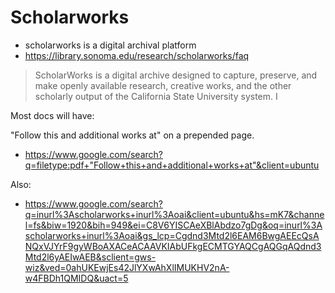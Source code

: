 # Scholarworks

* scholarworks is a digital archival platform
* https://library.sonoma.edu/research/scholarworks/faq

> ScholarWorks is a digital archive designed to capture, preserve, and make
> openly available research, creative works, and the other scholarly output of
> the California State University system. I

Most docs will have:

"Follow this and additional works at" on a prepended page.

* https://www.google.com/search?q=filetype:pdf+"Follow+this+and+additional+works+at"&client=ubuntu

Also:

* https://www.google.com/search?q=inurl%3Ascholarworks+inurl%3Aoai&client=ubuntu&hs=mK7&channel=fs&biw=1920&bih=949&ei=C8V6YISCAeXBlAbdzo7gDg&oq=inurl%3Ascholarworks+inurl%3Aoai&gs_lcp=Cgdnd3Mtd2l6EAM6BwgAEEcQsANQxVJYrF9gyWBoAXACeACAAVKIAbUFkgECMTGYAQCgAQGqAQdnd3Mtd2l6yAEIwAEB&sclient=gws-wiz&ved=0ahUKEwjEs42JlYXwAhXlIMUKHV2nA-w4FBDh1QMIDQ&uact=5
